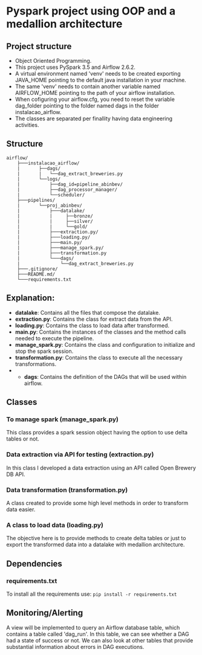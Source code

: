 # Pyspark project using OOP and a medallion architecture

## Project structure
- Object Oriented Programming.
- This project uses PySpark 3.5 and Airflow 2.6.2.
- A virtual environment named 'venv' needs to be created exporting JAVA_HOME pointing to the default java installation in your machine.
- The same 'venv' needs to contain another variable named AIRFLOW_HOME pointing to the path of your airflow installation.
- When cofiguring your airflow.cfg, you need to reset the variable dag_folder pointing to the folder named dags in the folder instalacao_airflow.
- The classes are separated per finallity having data engineering activities.

## Structure

```
airflow/
    ├───instalacao_airflow/
    |       ├──dags/
    |       |   └──dag_extract_breweries.py
    |       └──logs/
    |           ├──dag_id=pipeline_abinbev/
    |           ├──dag_processor_manager/
    |           └──scheduler/
    ├───pipelines/
    |       └──proj_abinbev/
    |           ├───datalake/
    |           |     ├──bronze/
    |           |     ├──silver/
    |           |     └──gold/
    |           ├───extraction.py/
    |           ├───loading.py/
    |           ├───main.py/
    |           ├───manage_spark.py/
    |           ├───transformation.py
    |           └───dags/
    |               └──dag_extract_breweries.py
    ├───.gitignore/
    ├───README.md/
    └───requirements.txt
```

## Explanation:

- **datalake**: Contains all the files that compose the datalake.
- **extraction.py**: Contains the class for extract data from the API.
- **loading.py**: Contains the class to load data after transformed.
- **main.py**: Contains the instances of the classes and the method calls needed to execute the pipeline.  
- **manage_spark.py**: Contains the class and configuration to initialize and stop the spark session.
- **transformation.py**: Contains the class to execute all the necessary transformations.
- - **dags**: Contains the definition of the DAGs that will be used within airflow.


## Classes

### To manage spark (manage_spark.py)
This class provides a spark session object having the option to use delta tables or not.

### Data extraction via API for testing (extraction.py)
In this class I developed a data extraction using an API called Open Brewery DB API.

### Data transformation (transformation.py)
A class created to provide some high level methods in order to transform data easier.

### A class to load data (loading.py)
The objective here is to provide methods to create delta tables or just to export the transformed data into a datalake with medallion architecture.


## Dependencies

### requirements.txt
To install all the requirements use: `pip install -r requirements.txt`


## Monitoring/Alerting
A view will be implemented to query an Airflow database table, which contains a table called 'dag_run'. In this table, we can see whether a DAG had a state of success or not. We can also look at other tables that provide substantial information about errors in DAG executions.
